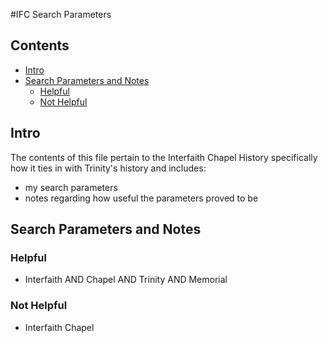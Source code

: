 #IFC Search Parameters

## Contents

- [Intro](#intro)
- [Search Parameters and Notes](#search-parameters-and-notes)
  - [Helpful](#helpful)
  - [Not Helpful](#not-helpful)

## Intro
The contents of this file pertain to the Interfaith Chapel History specifically how it ties in with Trinity's history and includes:
- my search parameters
- notes regarding how useful the parameters proved to be

## Search Parameters and Notes

### Helpful
- Interfaith AND Chapel AND Trinity AND Memorial

### Not Helpful
- Interfaith Chapel
